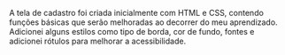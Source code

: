 A tela de cadastro foi criada inicialmente com HTML e CSS, contendo funções básicas que serão melhoradas ao decorrer do meu aprendizado. Adicionei alguns estilos como tipo de borda, cor de fundo, fontes e adicionei rótulos para melhorar a acessibilidade.
